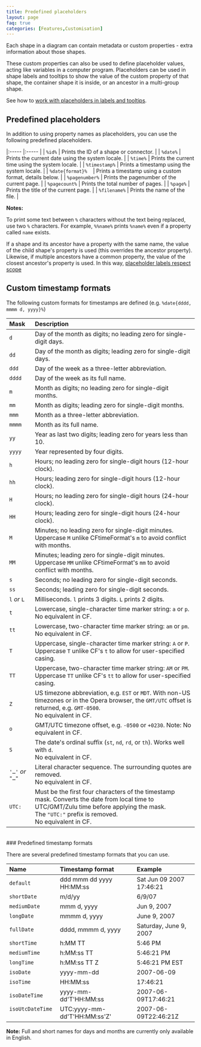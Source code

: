 ```yaml
---
title: Predefined placeholders
layout: page
faq: true
categories: [Features,Customisation]
---
```


Each shape in a diagram can contain metadata or custom properties - extra information about those shapes.

These custom properties can also be used to define placeholder values, acting like variables in a computer program. Placeholders can be used in shape labels and tooltips to show the value of the custom property of that shape, the container shape it is inside, or an ancestor in a multi-group shape.

See how to [work with placeholders in labels and tooltips](/blog/placeholders.html).

## Predefined placeholders

In addition to using property names as placeholders, you can use the following predefined placeholders.

|:----- |:----- |
| ``%id%`` |  Prints the ID of a shape or connector. |
| ``%date%`` | Prints the current date using the system locale. |
| ``%time%`` | Prints the current time using the system locale. |
| ``%timestamp%`` | Prints a timestamp using the system locale. |
| ``%date{format}%`` &nbsp;&nbsp; | Prints a timestamp using a custom format, details below. |
| ``%pagenumber%`` | Prints the pagenumber of the current page. |
| ``%pagecount%`` |  Prints the total number of pages. |
| ``%page%`` | Prints the title of the current page. |
| ``%filename%`` | Prints the name of the file. |

**Notes:**

To print some text between ``%`` characters without the text being replaced, use two ``%`` characters. For example, ``%%name%`` prints ``%name%`` even if a property called ``name`` exists.

If a shape and its ancestor have a property with the same name, the value of the child shape's property is used (this overrides the ancestor property). Likewise, if multiple ancestors have a common property, the value of the closest ancestor's property is used. In this way, [placeholder labels respect scope](/blog/placeholder-scope.html)

## Custom timestamp formats

The following custom formats for timestamps are defined (e.g. ``%date{dddd, mmmm d, yyyy}%``)

| Mask | Description |
|:-----|:------------|
| ``d`` | Day of the month as digits; no leading zero for single-digit days. |
| ``dd`` | Day of the month as digits; leading zero for single-digit days. |
| ``ddd`` | Day of the week as a three-letter abbreviation. |
| ``dddd`` | Day of the week as its full name. |
| ``m`` | Month as digits; no leading zero for single-digit months. |
| ``mm`` | Month as digits; leading zero for single-digit months. |
| ``mmm`` | Month as a three-letter abbreviation. |
| ``mmmm`` | Month as its full name. |
| ``yy`` | Year as last two digits; leading zero for years less than 10. |
| ``yyyy`` | Year represented by four digits. |
| ``h`` | Hours; no leading zero for single-digit hours (12-hour clock). |
| ``hh`` | Hours; leading zero for single-digit hours (12-hour clock). |
| ``H`` | Hours; no leading zero for single-digit hours (24-hour clock). |
| ``HH`` | Hours; leading zero for single-digit hours (24-hour clock). |
| ``M`` | Minutes; no leading zero for single-digit minutes. <br>Uppercase ``M`` unlike CFtimeFormat's ``m`` to avoid conflict with months. |
| ``MM`` | Minutes; leading zero for single-digit minutes. <br>Uppercase ``MM`` unlike CFtimeFormat's ``mm`` to avoid conflict with months. |
| ``s`` | Seconds; no leading zero for single-digit seconds. |
| ``ss`` | Seconds; leading zero for single-digit seconds. |
| ``l`` _or_ ``L`` | Milliseconds. ``l`` prints 3 digits. ``L`` prints 2 digits. |
| ``t`` | Lowercase, single-character time marker string: ``a`` or ``p``. <br>No equivalent in CF. |
| ``tt`` | Lowercase, two-character time marker string: ``am`` or ``pm``. <br>No equivalent in CF. |
| ``T`` | Uppercase, single-character time marker string: ``A`` or ``P``. <br>Uppercase ``T`` unlike CF's ``t`` to allow for user-specified casing. |
| ``TT`` | Uppercase, two-character time marker string: ``AM`` or ``PM``. <br>Uppercase ``TT`` unlike CF's ``tt`` to allow for user-specified casing. |
| ``Z`` | US timezone abbreviation, e.g. ``EST`` or ``MDT``. With non-US timezones or in the Opera browser, the ``GMT/UTC`` offset is returned, e.g. ``GMT-0500``. <br>No equivalent in CF. |
| ``o`` | GMT/UTC timezone offset, e.g. ``-0500`` or ``+0230``. Note: No equivalent in CF. |
| ``S`` | The date's ordinal suffix (``st``, ``nd``, ``rd``, or ``th``). Works well with ``d``. <br>No equivalent in CF. |
| ``'…'`` _or_ ``"…"`` | Literal character sequence. The surrounding quotes are removed. <br>No equivalent in CF. |
| ``UTC:`` | Must be the first four characters of the timestamp mask. Converts the date from local time to UTC/GMT/Zulu time before applying the mask. <br>The ``"UTC:"`` prefix is removed. <br>No equivalent in CF. |

<br>
### Predefined timestamp formats

There are several predefined timestamp formats that you can use.

| Name | Timestamp format  | Example |
|:---- |:----- |:------- |
| ``default`` | ddd mmm dd yyyy HH:MM:ss | Sat Jun 09 2007 17:46:21 |
| ``shortDate`` | m/d/yy | 6/9/07 |
| ``mediumDate`` | mmm d, yyyy | Jun 9, 2007 |
| ``longDate`` | mmmm d, yyyy | June 9, 2007 |
| ``fullDate`` | dddd, mmmm d, yyyy | Saturday, June 9, 2007 |
| ``shortTime`` | h:MM TT | 5:46 PM |
| ``mediumTime`` | h:MM:ss TT | 5:46:21 PM |
| ``longTime`` | h:MM:ss TT Z | 5:46:21 PM EST |
| ``isoDate`` | yyyy-mm-dd | 2007-06-09 |
| ``isoTime`` | HH:MM:ss | 17:46:21 |
| ``isoDateTime`` | yyyy-mm-dd'T'HH:MM:ss | 2007-06-09T17:46:21 |
| ``isoUtcDateTime`` &nbsp;&nbsp; | UTC:yyyy-mm-dd'T'HH:MM:ss'Z' &nbsp;&nbsp; | 2007-06-09T22:46:21Z |

**Note:** Full and short names for days and months are currently only available in English.
